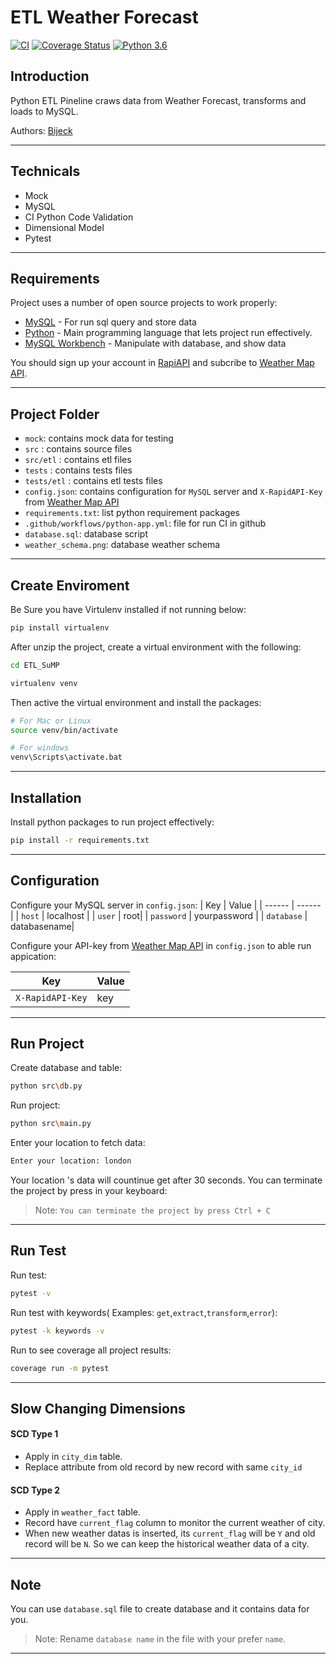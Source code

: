 # ETL Weather Forecast

[![CI](https://github.com/bijeck/ETL-WeatherForecast/actions/workflows/python-app.yml/badge.svg)](https://github.com/bijeck/ETL-WeatherForecast/actions/workflows/python-app.yml)
[![Coverage Status](https://coveralls.io/repos/github/bijeck/ETL-WeatherForecast/badge.svg)](https://coveralls.io/github/bijeck/ETL-WeatherForecast)
[![Python 3.6](https://img.shields.io/badge/python-3.10.0-blue.svg)](https://www.python.org/downloads/release/python-3100/)

## Introduction

Python ETL Pineline craws data from Weather Forecast, transforms and loads to MySQL.

Authors: [Bijeck](https://github.com/bijeck)

---
## Technicals
- Mock
- MySQL
- CI Python Code Validation
- Dimensional Model
- Pytest


---
## Requirements
Project uses a number of open source projects to work properly:
- [MySQL](https://www.mysql.com) - For run sql query and store data
- [Python](https://www.python.org) - Main programming language that lets project run effectively.
- [MySQL Workbench](https://www.mysql.com/products/workbench) - Manipulate with database, and show data

You should sign up your account in [RapiAPI](https://rapidapi.com) and subcribe to [Weather Map API](https://rapidapi.com/community/api/open-weather-map/).


---

## Project Folder
- `mock`: contains mock data for testing
- `src` : contains source files
- `src/etl` : contains etl files
- `tests` : contains tests files
- `tests/etl` : contains etl tests files
- `config.json`: contains configuration for `MySQL` server and `X-RapidAPI-Key` from [Weather Map API](https://rapidapi.com/community/api/open-weather-map/)
- `requirements.txt`: list python requirement packages
- `.github/workflows/python-app.yml`: file for run CI in github
- `database.sql`: database script
- `weather_schema.png`: database weather schema
---

## Create Enviroment

Be Sure you have Virtulenv installed if not running below:
```sh
pip install virtualenv
```

After unzip the project, create a virtual environment with the following:
```sh
cd ETL_SuMP

virtualenv venv
```

Then active the virtual environment and install the packages:
```sh
# For Mac or Linux
source venv/bin/activate

# For windows
venv\Scripts\activate.bat
```

---

## Installation 
Install python packages to run project effectively:
```sh
pip install -r requirements.txt
```
---
## Configuration
Configure your MySQL server in `config.json`:
| Key | Value |
| ------ | ------ |
| `host` | localhost |
| `user` | root|
| `password` | yourpassword |
| `database` | databasename|

Configure your API-key from [Weather Map API](https://rapidapi.com/community/api/open-weather-map/) in `config.json` to able run appication:

| Key | Value |
| ------ | ------ |
| `X-RapidAPI-Key` | key |

---
## Run Project
Create database and table:
```sh
python src\db.py
```
Run project:
```sh
python src\main.py
```
Enter your location to fetch data:
```sh
Enter your location: london
```

Your location 's data will countinue get after 30 seconds.
You can terminate the project by press in your keyboard:
> Note: `You can terminate the project by press Ctrl + C`

---

## Run Test

Run test:
```sh
pytest -v
```

Run test with keywords( Examples: `get`,`extract`,`transform`,`error`):
```sh
pytest -k keywords -v
```

Run to see coverage all project results:
```sh
coverage run -m pytest
```

---

## Slow Changing Dimensions

#### SCD Type 1
- Apply in `city_dim` table.
- Replace attribute from old record by new record with same `city_id`

#### SCD Type 2
- Apply in `weather_fact` table.
- Record have `current_flag` column to monitor the current weather of city.
- When new weather datas is inserted, its `current_flag` will be `Y` and old record will be `N`. So we can keep the historical weather data of a city.

---
## Note

You can use `database.sql` file to create database and it contains data for you.
> Note: Rename `database name` in the file with your prefer `name`.

---
